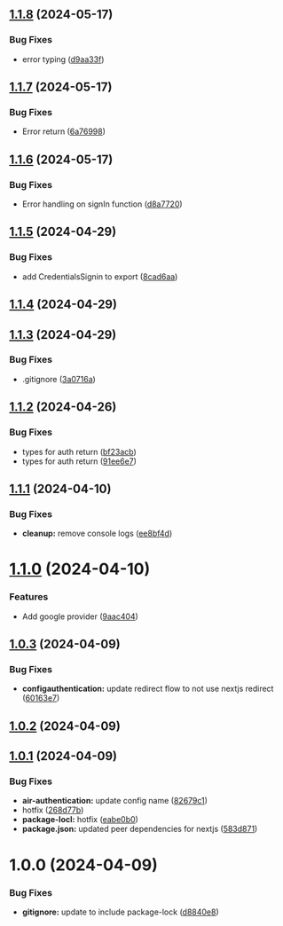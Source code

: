 ## [1.1.8](https://github.com/thinairthings/air-authentication/compare/v1.1.7...v1.1.8) (2024-05-17)


### Bug Fixes

* error typing ([d9aa33f](https://github.com/thinairthings/air-authentication/commit/d9aa33fec193b85f7de56165f1d1b5da299cecee))

## [1.1.7](https://github.com/thinairthings/air-authentication/compare/v1.1.6...v1.1.7) (2024-05-17)


### Bug Fixes

* Error return ([6a76998](https://github.com/thinairthings/air-authentication/commit/6a76998c43a6438077283fa9d40634c2f8899256))

## [1.1.6](https://github.com/thinairthings/air-authentication/compare/v1.1.5...v1.1.6) (2024-05-17)


### Bug Fixes

* Error handling on signIn function ([d8a7720](https://github.com/thinairthings/air-authentication/commit/d8a7720267af82868535deb5f74bd460255c1095))

## [1.1.5](https://github.com/thinairthings/air-authentication/compare/v1.1.4...v1.1.5) (2024-04-29)


### Bug Fixes

* add CredentialsSignin to export ([8cad6aa](https://github.com/thinairthings/air-authentication/commit/8cad6aaeebe33d29c9fd31dd50efc1f13ea49e18))

## [1.1.4](https://github.com/thinairthings/air-authentication/compare/v1.1.3...v1.1.4) (2024-04-29)

## [1.1.3](https://github.com/thinairthings/air-authentication/compare/v1.1.2...v1.1.3) (2024-04-29)


### Bug Fixes

* .gitignore ([3a0716a](https://github.com/thinairthings/air-authentication/commit/3a0716aecf456d9d2ce4c0f5d4a4016af617fa1a))

## [1.1.2](https://github.com/thinairthings/air-authentication/compare/v1.1.1...v1.1.2) (2024-04-26)


### Bug Fixes

* types for auth return ([bf23acb](https://github.com/thinairthings/air-authentication/commit/bf23acb6eeebe679432cc80b038d0fc574e21a88))
* types for auth return ([91ee6e7](https://github.com/thinairthings/air-authentication/commit/91ee6e70d509b4b56970382d7a710241d871adfe))

## [1.1.1](https://github.com/thinairthings/air-authentication/compare/v1.1.0...v1.1.1) (2024-04-10)


### Bug Fixes

* **cleanup:** remove console logs ([ee8bf4d](https://github.com/thinairthings/air-authentication/commit/ee8bf4d1fd0e9b199ef778a398d868704a2f4d5c))

# [1.1.0](https://github.com/thinairthings/air-authentication/compare/v1.0.3...v1.1.0) (2024-04-10)


### Features

* Add google provider ([9aac404](https://github.com/thinairthings/air-authentication/commit/9aac404fb9cfbb1225d645cedab7c2e91f454db5))

## [1.0.3](https://github.com/thinairthings/air-authentication/compare/v1.0.2...v1.0.3) (2024-04-09)


### Bug Fixes

* **configauthentication:** update redirect flow to not use nextjs redirect ([60163e7](https://github.com/thinairthings/air-authentication/commit/60163e7c33b61c4e59b20cb826fb37c8be2322f7))

## [1.0.2](https://github.com/thinairthings/air-authentication/compare/v1.0.1...v1.0.2) (2024-04-09)

## [1.0.1](https://github.com/thinairthings/air-authentication/compare/v1.0.0...v1.0.1) (2024-04-09)


### Bug Fixes

* **air-authentication:** update config name ([82679c1](https://github.com/thinairthings/air-authentication/commit/82679c190a1b1a277543960391a4618f07983826))
* hotfix ([268d77b](https://github.com/thinairthings/air-authentication/commit/268d77b06f51b6f93600f00cb6d8838f3fae509b))
* **package-locl:** hotfix ([eabe0b0](https://github.com/thinairthings/air-authentication/commit/eabe0b04a60f59dcb58b1851dcd010c0d33e3f4f))
* **package.json:** updated peer dependencies for nextjs ([583d871](https://github.com/thinairthings/air-authentication/commit/583d871f1ae2d6a5aecd87f2cac8eed735367ed3))

# 1.0.0 (2024-04-09)


### Bug Fixes

* **gitignore:** update to include package-lock ([d8840e8](https://github.com/thinairthings/air-authentication/commit/d8840e8cc5dd45472f0c0d6c0814720092f6be16))
